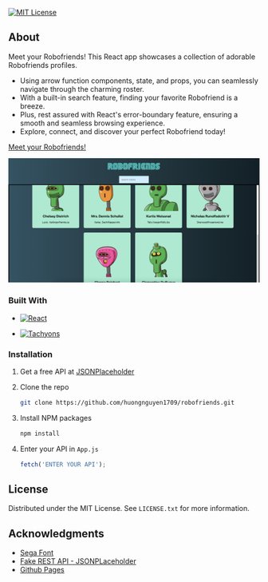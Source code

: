 [![MIT License][license-shield]][license-url]

## About

Meet your Robofriends! This React app showcases a collection of adorable Robofriends profiles.

- Using arrow function components, state, and props, you can seamlessly navigate through the charming roster.
- With a built-in search feature, finding your favorite Robofriend is a breeze.
- Plus, rest assured with React's error-boundary feature, ensuring a smooth and seamless browsing experience.
- Explore, connect, and discover your perfect Robofriend today!

[Meet your Robofriends!](https://huongnguyen1709.github.io/robofriends/)

![Alt text](/src/assets/robofriends.png 'RoboFriends')

### Built With

- [![React][React.js]][React-url]

- [![Tachyons][Tachyons.io]][Tachyons-url]

### Installation

1. Get a free API at [JSONPlaceholder](https://jsonplaceholder.cypress.io)
2. Clone the repo
   ```sh
   git clone https://github.com/huongnguyen1709/robofriends.git
   ```
3. Install NPM packages
   ```sh
   npm install
   ```
4. Enter your API in `App.js`

   ```js
   fetch('ENTER YOUR API');
   ```

<!-- LICENSE -->

## License

Distributed under the MIT License. See `LICENSE.txt` for more information.

<!-- ACKNOWLEDGMENTS -->

## Acknowledgments

- [Sega Font](https://www.dafont.com/sega.font)
- [Fake REST API - JSONPLaceholder](https://jsonplaceholder.cypress.io/users)
- [Github Pages](https://create-react-app.dev/docs/deployment/#github-pages)

<!-- MARKDOWN LINKS & IMAGES -->

[license-shield]: https://img.shields.io/github/license/othneildrew/Best-README-Template.svg?style=for-the-badge
[license-url]: https://github.com/othneildrew/Best-README-Template/blob/master/LICENSE.txt
[React.js]: https://img.shields.io/badge/React-20232A?style=for-the-badge&logo=react&logoColor=61DAFB
[React-url]: https://react.dev/
[Tachyons.io]: https://img.shields.io/badge/Tachyons-20232A?style=for-the-badge
[Tachyons-url]: https://tachyons.io/
